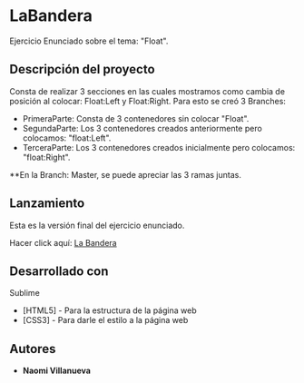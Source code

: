 # LaBandera

Ejercicio Enunciado sobre el tema: "Float".

## Descripción del proyecto

Consta de realizar 3 secciones en las cuales mostramos como cambia de posición al colocar: Float:Left y Float:Right. 
Para esto se creó 3 Branches:

* PrimeraParte: Consta de 3 contenedores sin colocar "Float".
* SegundaParte: Los 3 contenedores creados anteriormente pero colocamos: "float:Left".
* TerceraParte: Los 3 contenedores creados inicialmente pero colocamos: "float:Right".

**En la Branch: Master, se puede apreciar las 3 ramas juntas.

## Lanzamiento 

Esta es la versión final del ejercicio enunciado.

Hacer click aquí: <a href="https://naovillaj.github.io/LaBandera">La Bandera</a>

## Desarrollado con

Sublime

* [HTML5] - Para la estructura de la página web
* [CSS3] - Para darle el estilo a la página web

## Autores

* **Naomi Villanueva**
